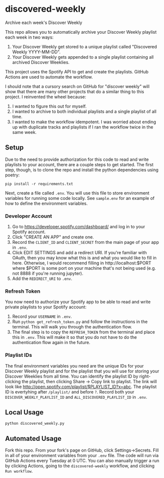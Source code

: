 # discovered-weekly

Archive each week's Discover Weekly

This repo allows you to automatically archive your Discover Weekly playlist each week in two ways:

1. Your Discover Weekly get stored to a unique playlist called "Discovered Weekly YYYY-MM-DD".
1. Your Discover Weekly gets appended to a single playlist containing all archived Discover Weeklies.

This project uses the Spotify API to get and create the playlists. GitHub Actions are used to automate the workflow.

I should note that a cursory search on GitHub for "discover weekly" will show that there are many other projects that do a similar thing to this project. I reinvented the wheel because:

1. I wanted to figure this out for myself.
1. I wanted to archive to both individual playlists and a single playlist of all time.
1. I wanted to make the workflow idempotent. I was worried about ending up with duplicate tracks and playlists if I ran the workflow twice in the same week.


## Setup

Due to the need to provide authorization for this code to read and write playlists to your account, there are a couple steps to get started. The first step, though, is to clone the repo and install the python dependencies using poetry:

```commandline
pip install -r requirements.txt
```

Next, create a file called `.env`. You will use this file to store environment variables for running some code locally. See `sample.env` for an example of how to define the environment variables.

### Developer Account

1. Go to https://developer.spotify.com/dashboard/ and log in to your Spotify account.
1. Click "CREATE AN APP" and create one.
1. Record the `CLIENT_ID` and `CLIENT_SECRET` from the main page of your app in `.env`.
1. Click EDIT SETTINGS and add a redirect URI. If you're familiar with OAuth, then you may know what this is and what you would like to fill in here. Otherwise, I would recommend filling in http://localhost:$PORT where $PORT is some port on your machine that's not being used (e.g. not 8888 if you're running jupyter).
1. Add the `REDIRECT_URI` to `.env`.

### Refresh Token

You now need to authorize your Spotify app to be able to read and write private playlists to your Spotify account:

1. Record your `USERNAME` in `.env`.
1. Run `python get_refresh_token.py` and follow the instructions in the terminal. This will walk you through the authentication flow.
1. The final step is to copy the `REFRESH_TOKEN` from the terminal and place this in `.env`. This will make it so that you do not have to do the authentication flow again in the future.

### Playlist IDs

The final environment variables you need are the unique IDs for your Discover Weekly playlist and for the playlist that you will use for storing your Discover Weeklies from all time. You can identify the playlist ID by right-clicking the playlist, then clicking Share -> Copy link to playlist. The link will look like http://open.spotify.com/playlist/$PLAYLIST_ID?x=abc. The playlist ID is evertyhing after `/playlist/` and before `?`. Record both your `DISCOVER_WEEKLY_PLAYLIST_ID` and `ALL_DISCOVERED_PLAYLIST_ID` in `.env`.

## Local Usage

```commandline
python discovered_weekly.py
```

## Automated Usage

Fork this repo. From your fork's page on GitHub, click Settings->Secrets. Fill in all of your environment variables from your `.env` file. The code will run via GitHub Actions every Tuesday at 0 UTC. You can also manually trigger a run by clicking Actions, going to the `discovered-weekly` workflow, and clicking `Run workflow`.

